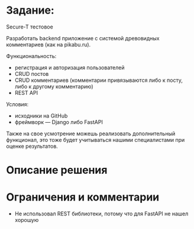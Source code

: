 # Задание:

Secure-T тестовое

Разработать backend приложение с системой древовидных комментариев (как на pikabu.ru).

Функциональность:
- регистрация и авторизация пользователей
- CRUD постов
- CRUD комментариев (комментарии привязываются либо к посту, либо к другому комментарию)
- REST API

Условия:
- исходники на GitHub
- фреймворк — Django либо FastAPI

Также на свое усмотрение можешь реализовать дополнительный функционал, это тоже будет учитываться нашими специалистами при оценке результатов.

# Описание решения

# Ограничения и комментарии

- Не использовал REST библиотеки, потому что для FastAPI не нашел хорошую